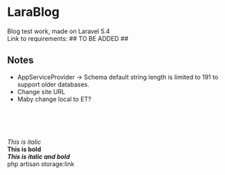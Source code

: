 # LaraBlog
Blog test work, made on Laravel 5.4 <br />
Link to requirements: ## TO BE ADDED ##<br />

## Notes
- AppServiceProvider -> Schema default string length is limited to 191 to support older databases. <br />
- Change site URL <br />
- Maby change local to ET? <br />






<br /><br /><br /><br />
*This is italic* <br />
**This is bold** <br />
***This is italic and bold*** <br />
php artisan storage:link